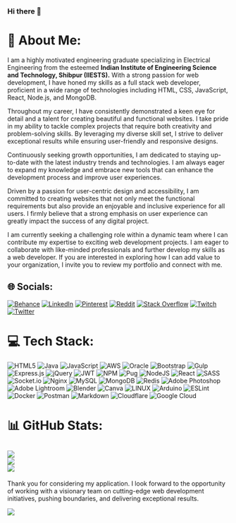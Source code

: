 ### Hi there 👋
# 💫 About Me:

I am a highly motivated engineering graduate specializing in Electrical Engineering from the esteemed **Indian Institute of Engineering Science and Technology, Shibpur (IIESTS).** With a strong passion for web development, I have honed my skills as a full stack web developer, proficient in a wide range of technologies including HTML, CSS, JavaScript, React, Node.js, and MongoDB.

Throughout my career, I have consistently demonstrated a keen eye for detail and a talent for creating beautiful and functional websites. I take pride in my ability to tackle complex projects that require both creativity and problem-solving skills. By leveraging my diverse skill set, I strive to deliver exceptional results while ensuring user-friendly and responsive designs.

Continuously seeking growth opportunities, I am dedicated to staying up-to-date with the latest industry trends and technologies. I am always eager to expand my knowledge and embrace new tools that can enhance the development process and improve user experiences.

Driven by a passion for user-centric design and accessibility, I am committed to creating websites that not only meet the functional requirements but also provide an enjoyable and inclusive experience for all users. I firmly believe that a strong emphasis on user experience can greatly impact the success of any digital project.

I am currently seeking a challenging role within a dynamic team where I can contribute my expertise to exciting web development projects. I am eager to collaborate with like-minded professionals and further develop my skills as a web developer. If you are interested in exploring how I can add value to your organization, I invite you to review my portfolio and connect with me.

## 🌐 Socials:

[![Behance](https://img.shields.io/badge/Behance-1769ff?logo=behance&logoColor=white)](https://behance.net/kujur115) [![LinkedIn](https://img.shields.io/badge/LinkedIn-%230077B5.svg?logo=linkedin&logoColor=white)](https://linkedin.com/in/pratik115) [![Pinterest](https://img.shields.io/badge/Pinterest-%23E60023.svg?logo=Pinterest&logoColor=white)](https://pinterest.com/kujurpratik115) [![Reddit](https://img.shields.io/badge/Reddit-%23FF4500.svg?logo=Reddit&logoColor=white)](https://reddit.com/user/kujur115) [![Stack Overflow](https://img.shields.io/badge/-Stackoverflow-FE7A16?logo=stack-overflow&logoColor=white)](https://stackoverflow.com/users/20645963) [![Twitch](https://img.shields.io/badge/Twitch-%239146FF.svg?logo=Twitch&logoColor=white)](https://twitch.tv/kujur115) [![Twitter](https://img.shields.io/badge/Twitter-%231DA1F2.svg?logo=Twitter&logoColor=white)](https://twitter.com/PratikKujur4)

# 💻 Tech Stack:

![HTML5](https://img.shields.io/badge/html5-%23E34F26.svg?style=plastic&logo=html5&logoColor=white) ![Java](https://img.shields.io/badge/java-%23ED8B00.svg?style=plastic&logo=java&logoColor=white) ![JavaScript](https://img.shields.io/badge/javascript-%23323330.svg?style=plastic&logo=javascript&logoColor=%23F7DF1E) ![AWS](https://img.shields.io/badge/AWS-%23FF9900.svg?style=plastic&logo=amazon-aws&logoColor=white) ![Oracle](https://img.shields.io/badge/Oracle-F80000?style=plastic&logo=oracle&logoColor=white) ![Bootstrap](https://img.shields.io/badge/bootstrap-%23563D7C.svg?style=plastic&logo=bootstrap&logoColor=white) ![Gulp](https://img.shields.io/badge/GULP-%23CF4647.svg?style=plastic&logo=gulp&logoColor=white) ![Express.js](https://img.shields.io/badge/express.js-%23404d59.svg?style=plastic&logo=express&logoColor=%2361DAFB) ![jQuery](https://img.shields.io/badge/jquery-%230769AD.svg?style=plastic&logo=jquery&logoColor=white) ![JWT](https://img.shields.io/badge/JWT-black?style=plastic&logo=JSON%20web%20tokens) ![NPM](https://img.shields.io/badge/NPM-%23000000.svg?style=plastic&logo=npm&logoColor=white) ![Pug](https://img.shields.io/badge/Pug-FFF?style=plastic&logo=pug&logoColor=A86454) ![NodeJS](https://img.shields.io/badge/node.js-6DA55F?style=plastic&logo=node.js&logoColor=white) ![React](https://img.shields.io/badge/react-%2320232a.svg?style=plastic&logo=react&logoColor=%2361DAFB) ![SASS](https://img.shields.io/badge/SASS-hotpink.svg?style=plastic&logo=SASS&logoColor=white) ![Socket.io](https://img.shields.io/badge/Socket.io-black?style=plastic&logo=socket.io&badgeColor=010101) ![Nginx](https://img.shields.io/badge/nginx-%23009639.svg?style=plastic&logo=nginx&logoColor=white) ![MySQL](https://img.shields.io/badge/mysql-%2300f.svg?style=plastic&logo=mysql&logoColor=white) ![MongoDB](https://img.shields.io/badge/MongoDB-%234ea94b.svg?style=plastic&logo=mongodb&logoColor=white) ![Redis](https://img.shields.io/badge/redis-%23DD0031.svg?style=plastic&logo=redis&logoColor=white) ![Adobe Photoshop](https://img.shields.io/badge/adobephotoshop-%2331A8FF.svg?style=plastic&logo=adobephotoshop&logoColor=white) ![Adobe Lightroom](https://img.shields.io/badge/Adobe%20Lightroom-31A8FF.svg?style=plastic&logo=Adobe%20Lightroom&logoColor=white) ![Blender](https://img.shields.io/badge/blender-%23F5792A.svg?style=plastic&logo=blender&logoColor=white) ![Canva](https://img.shields.io/badge/Canva-%2300C4CC.svg?style=plastic&logo=Canva&logoColor=white) ![LINUX](https://img.shields.io/badge/Linux-FCC624?style=plastic&logo=linux&logoColor=black) ![Arduino](https://img.shields.io/badge/-Arduino-00979D?style=plastic&logo=Arduino&logoColor=white) ![ESLint](https://img.shields.io/badge/ESLint-4B3263?style=plastic&logo=eslint&logoColor=white) ![Docker](https://img.shields.io/badge/docker-%230db7ed.svg?style=plastic&logo=docker&logoColor=white) ![Postman](https://img.shields.io/badge/Postman-FF6C37?style=plastic&logo=postman&logoColor=white) ![Markdown](https://img.shields.io/badge/markdown-%23000000.svg?style=plastic&logo=markdown&logoColor=white) ![Cloudflare](https://img.shields.io/badge/Cloudflare-F38020?style=plastic&logo=Cloudflare&logoColor=white) ![Google Cloud](https://img.shields.io/badge/Google%20Cloud-%234285F4.svg?style=plastic&logo=google-cloud&logoColor=white)

# 📊 GitHub Stats:

![](https://github-readme-stats.vercel.app/api?username=kujur115&theme=dark&hide_border=true&include_all_commits=true&count_private=true)<br/>
![](https://github-readme-streak-stats.herokuapp.com/?user=kujur115&theme=dark&hide_border=true)<br/>
![](https://github-readme-stats.vercel.app/api/top-langs/?username=kujur115&theme=dark&hide_border=true&include_all_commits=true&count_private=true&layout=compact)<br/>
---
Thank you for considering my application. I look forward to the opportunity of working with a visionary team on cutting-edge web development initiatives, pushing boundaries, and delivering exceptional results.

[![](https://visitcount.itsvg.in/api?id=kujur115&icon=0&color=0)](https://visitcount.itsvg.in)


<!--
**kujur115/kujur115** is a ✨ _special_ ✨ repository because its `README.md` (this file) appears on your GitHub profile.

Here are some ideas to get you started:

- 🔭 I’m currently working on ...
- 🌱 I’m currently learning ...
- 👯 I’m looking to collaborate on ...
- 🤔 I’m looking for help with ...
- 💬 Ask me about ...
- 📫 How to reach me: ...
- 😄 Pronouns: ...
- ⚡ Fun fact: ...
-->
